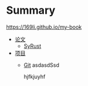 # Summary
https://169li.github.io/my-book
- [论文](./work1/work.md)
  - [SyRust](./work1/SyRust/syrust.md)
- [项目](./work2/work.md)
  - [Git](./work2/Git/Git.md)
asdasdSsd

    hjfkjuyhf
